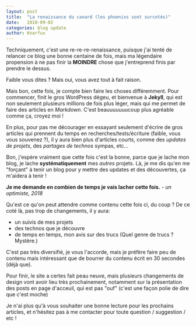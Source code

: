 ```yaml
---
layout: post
title:  "La renaissance du canard (les phoenixs sont surcotés)"
date:   2018-09-02
categories: blog update
author: Knarfux
---
```

Techniquement, c'est une re-re-re-renaissance, puisque j'ai tenté de relancer ce blog une bonne centaine de fois, mais ma légendaire propension à ne pas finir la **MOINDRE** chose que j'entreprend finis par prendre le dessus.

Faible vous dites ? Mais oui, vous avez tout à fait raison.

Mais bon, cette fois, je compte bien faire les choses différemment. Pour commencer, finit le gros WordPress dégeu, et bienvenue à **Jekyll**, qui est non seulement plusieurs millions de fois plus léger, mais qui me permet de faire des articles en *Markdown*. C'est beauuuuuuucoup plus agréable comme ça, croyez moi !

En plus, pour pas me décourager en essayant seulement d'écrire de gros articles qui prennent du temps en recherches/tests/écriture (faible, vous vous souvenez ?), il y aura bien plus d'articles courts, comme des *updates de projets*, des *partages de technos* sympas, etc...

Bon, j'espère vraiment que cette fois c'est la bonne, parce que je lache mon blog, je lache **systématiquement** mes *autres* projets. Là, je me dis qu'en me "forçant" à tenir un blog pour y mettre des updates et des découvertes, ça m'aidera à tenir !

**Je me demande en combien de temps je vais lacher cette fois.** - *un optimiste, 2018*

Qu'est ce qu'on peut attendre comme contenu cette fois ci, du coup ?
De ce coté là, pas trop de changements, il y aura:
- un suivis de mes projets
- des technos que je découvre
- de temps en temps, mon avis sur des trucs (Quel genre de trucs ? Mystère.)

C'est pas très diversifié, je vous l'accorde, mais je préfère faire peu de contenu mais intéressant que de bourrer du contenu écrit en 30 secondes (déjà que).

Pour finir, le site a certes fait peau neuve, mais plusieurs changements de design vont avoir lieu très prochainement, notamment sur la présentation des posts en page d'acceuil, qui est pas "ouf" (c'est une façon polie de dire que c'est moche)

Je n'ai plus qu'à vous souhaiter une bonne lecture pour les prochains articles, et n'hésitez pas à me contacter pour toute question / suggestion / etc !